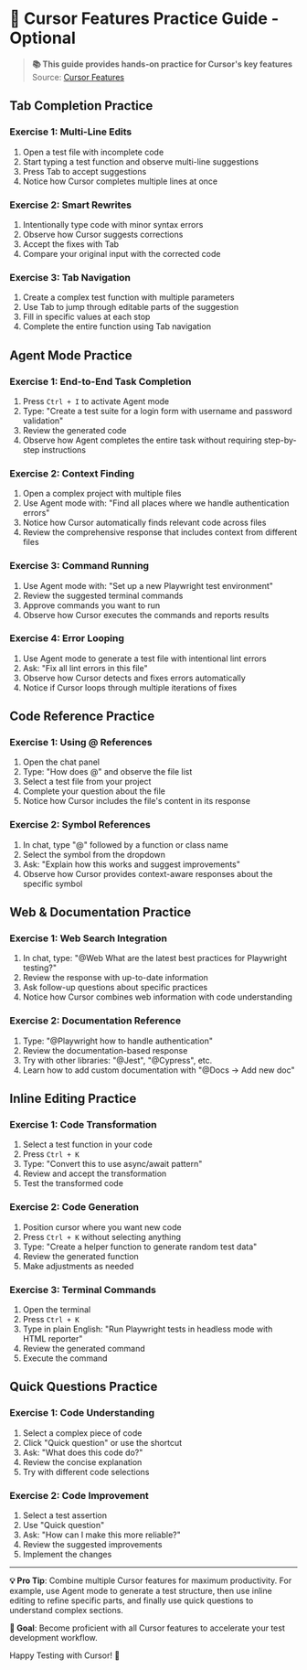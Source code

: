 # 🚀 Cursor Features Practice Guide - Optional

> **📚 This guide provides hands-on practice for Cursor's key features**
> Source: [Cursor Features](https://cursor.com/features)

## Tab Completion Practice

### Exercise 1: Multi-Line Edits
1. Open a test file with incomplete code
2. Start typing a test function and observe multi-line suggestions
3. Press Tab to accept suggestions
4. Notice how Cursor completes multiple lines at once

### Exercise 2: Smart Rewrites
1. Intentionally type code with minor syntax errors
2. Observe how Cursor suggests corrections
3. Accept the fixes with Tab
4. Compare your original input with the corrected code

### Exercise 3: Tab Navigation
1. Create a complex test function with multiple parameters
2. Use Tab to jump through editable parts of the suggestion
3. Fill in specific values at each stop
4. Complete the entire function using Tab navigation

## Agent Mode Practice

### Exercise 1: End-to-End Task Completion
1. Press `Ctrl + I` to activate Agent mode
2. Type: "Create a test suite for a login form with username and password validation"
3. Review the generated code
4. Observe how Agent completes the entire task without requiring step-by-step instructions

### Exercise 2: Context Finding
1. Open a complex project with multiple files
2. Use Agent mode with: "Find all places where we handle authentication errors"
3. Notice how Cursor automatically finds relevant code across files
4. Review the comprehensive response that includes context from different files

### Exercise 3: Command Running
1. Use Agent mode with: "Set up a new Playwright test environment"
2. Review the suggested terminal commands
3. Approve commands you want to run
4. Observe how Cursor executes the commands and reports results

### Exercise 4: Error Looping
1. Use Agent mode to generate a test file with intentional lint errors
2. Ask: "Fix all lint errors in this file"
3. Observe how Cursor detects and fixes errors automatically
4. Notice if Cursor loops through multiple iterations of fixes

## Code Reference Practice

### Exercise 1: Using @ References
1. Open the chat panel
2. Type: "How does @" and observe the file list
3. Select a test file from your project
4. Complete your question about the file
5. Notice how Cursor includes the file's content in its response

### Exercise 2: Symbol References
1. In chat, type "@" followed by a function or class name
2. Select the symbol from the dropdown
3. Ask: "Explain how this works and suggest improvements"
4. Observe how Cursor provides context-aware responses about the specific symbol

## Web & Documentation Practice

### Exercise 1: Web Search Integration
1. In chat, type: "@Web What are the latest best practices for Playwright testing?"
2. Review the response with up-to-date information
3. Ask follow-up questions about specific practices
4. Notice how Cursor combines web information with code understanding

### Exercise 2: Documentation Reference
1. Type: "@Playwright how to handle authentication"
2. Review the documentation-based response
3. Try with other libraries: "@Jest", "@Cypress", etc.
4. Learn how to add custom documentation with "@Docs → Add new doc"

## Inline Editing Practice

### Exercise 1: Code Transformation
1. Select a test function in your code
2. Press `Ctrl + K`
3. Type: "Convert this to use async/await pattern"
4. Review and accept the transformation
5. Test the transformed code

### Exercise 2: Code Generation
1. Position cursor where you want new code
2. Press `Ctrl + K` without selecting anything
3. Type: "Create a helper function to generate random test data"
4. Review the generated function
5. Make adjustments as needed

### Exercise 3: Terminal Commands
1. Open the terminal
2. Press `Ctrl + K`
3. Type in plain English: "Run Playwright tests in headless mode with HTML reporter"
4. Review the generated command
5. Execute the command

## Quick Questions Practice

### Exercise 1: Code Understanding
1. Select a complex piece of code
2. Click "Quick question" or use the shortcut
3. Ask: "What does this code do?"
4. Review the concise explanation
5. Try with different code selections

### Exercise 2: Code Improvement
1. Select a test assertion
2. Use "Quick question"
3. Ask: "How can I make this more reliable?"
4. Review the suggested improvements
5. Implement the changes

---

**💡 Pro Tip**: Combine multiple Cursor features for maximum productivity. For example, use Agent mode to generate a test structure, then use inline editing to refine specific parts, and finally use quick questions to understand complex sections.

**🎯 Goal**: Become proficient with all Cursor features to accelerate your test development workflow.

Happy Testing with Cursor! 🚀
